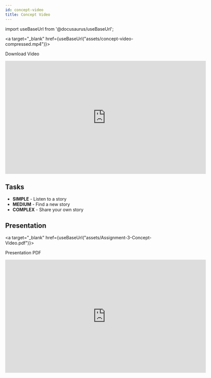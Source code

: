 ```yaml
---
id: concept-video
title: Concept Video
---
```


import useBaseUrl from '@docusaurus/useBaseUrl';

<a
  target="_blank"
  href={useBaseUrl("assets/concept-video-compressed.mp4")}>

  Download Video

</a>

<iframe width="640" height="360" src="https://www.youtube.com/embed/cvilv2km4kE" frameborder="0" allow="accelerometer; autoplay; clipboard-write; encrypted-media; gyroscope; picture-in-picture" allowfullscreen></iframe>

## Tasks

*  **SIMPLE** - Listen to a story
*  **MEDIUM** - Find a new story
*  **COMPLEX** - Share your own story

## Presentation

<a
  target="_blank"
  href={useBaseUrl("assets/Assignment-3-Concept-Video.pdf")}>

  Presentation PDF

</a>

<iframe src="https://docs.google.com/presentation/d/e/2PACX-1vS71He-EQBzy0VoKtOQTxEnmK3J8wP7_3utUdRNa1HDXOh2ACf3iHFCkpAgR3Z8TVXGubrDthLbLil8/embed?start=false&loop=false&delayms=60000" frameborder="0" width="640" height="360" allowfullscreen="true" mozallowfullscreen="true" webkitallowfullscreen="true"></iframe>